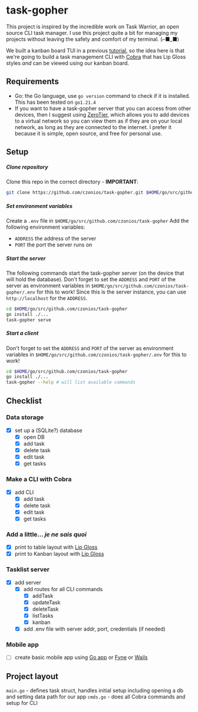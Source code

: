 # task-gopher

This project is inspired by the incredible work on Task Warrior, an open source
CLI task manager. I use this project quite a bit for managing my projects
without leaving the safety and comfort of my terminal. (⌐■_■)

We built a kanban board TUI in a previous [tutorial][kanban-video], so the
idea here is that we're going to build a task management CLI with [Cobra][cobra] that has Lip Gloss
styles *and* can be viewed using our kanban board.

## Requirements
- Go: the Go language, use `go version` command to check if it is installed. This has been tested on `go1.21.4`
- If you want to have a task-gopher server that you can access from other devices, then I suggest using [ZeroTier][zerotier], which allows you to add devices to a virtual network so you can view them as if they are on your local network, as long as they are connected to the internet. I prefer it because it is simple, open source, and free for personal use.

## Setup

##### Clone repository
Clone this repo in the correct directory - **IMPORTANT**:
```sh
git clone https://github.com/czonios/task-gopher.git $HOME/go/src/github.com/czonios
```

##### Set environment variables
Create a `.env` file in `$HOME/go/src/github.com/czonios/task-gopher`
Add the following environment variables:
- `ADDRESS` the address of the server
- `PORT` the port the server runs on

##### Start the server
The following commands start the task-gopher server (on the device that will hold the database).
Don't forget to set the `ADDRESS` and `PORT` of the server as environment variables in `$HOME/go/src/github.com/czonios/task-gopher/.env` for this to work! Since this is the server instance, you can use `http://localhost` for the `ADDRESS`.
```sh
cd $HOME/go/src/github.com/czonios/task-gopher
go install ./...
task-gopher serve
```

##### Start a client
Don't forget to set the `ADDRESS` and `PORT` of the server as environment variables in `$HOME/go/src/github.com/czonios/task-gopher/.env` for this to work!
```sh
cd $HOME/go/src/github.com/czonios/task-gopher
go install ./...
task-gopher --help # will list available commands
```

## Checklist

### Data storage
- [x] set up a (SQLite?) database
  - [x] open DB
  - [x] add task
  - [x] delete task
  - [x] edit task
  - [x] get tasks

### Make a CLI with Cobra
- [x] add CLI
  - [x] add task
  - [x] delete task
  - [x] edit task
  - [x] get tasks

### Add a little... *je ne sais quoi*
- [x] print to table layout with [Lip Gloss][lipgloss]
- [x] print to Kanban layout with [Lip Gloss][lipgloss]

### Tasklist server
- [x] add server
  - [x] add routes for all CLI commands
    - [x] addTask
    - [x] updateTask
    - [x] deleteTask
    - [x] listTasks
    - [x] kanban
  - [x] add .env file with server addr, port, credentials (if needed)

### Mobile app
- [ ] create basic mobile app using [Go app][gomobile] or [Fyne][fyne] or [Wails][wails]

## Project layout

`main.go` - defines task struct, handles initial setup including opening a db and setting data path for our app
`cmds.go` - does all Cobra commands and setup for CLI

[lipgloss]: https://github.com/charmbracelet/lipgloss
[charm]: https://github.com/charmbracelet/charm
[cobra]: https://github.com/spf13/cobra
[kanban-video]: https://www.youtube.com/watch?v=ZA93qgdLUzM&list=PLLLtqOZfy0pcFoSIeGXO-SOaP9qLqd_H6
[fyne]: https://fyne.io/
[wails]: https://wails.io/
[gomobile]: https://pkg.go.dev/golang.org/x/mobile/app
[zerotier]: https://www.zerotier.com/